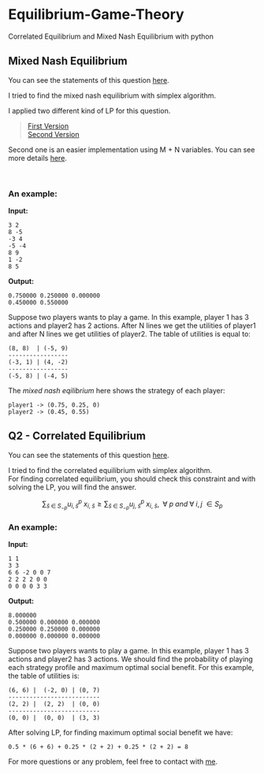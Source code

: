 # Equilibrium-Game-Theory
Correlated Equilibrium and Mixed Nash Equilibrium with python

## Mixed Nash Equilibrium 

You can see the statements of this question [here](Amirreza81/Equilibrium-Game-Theory/Mixed-Nash-Equilibrium/Nash_Equilibrium.pdf).

I tried to find the mixed nash equilibrium with simplex algorithm. <br _>

I applied two different kind of LP for this question. 
> [First Version](Amirreza81/Equilibrium-Game-Theory/Mixed-Nash-Equilibrium/Nash_Equilibrium_v1.py) <br _>
> [Second Version](Amirreza81/Equilibrium-Game-Theory/Mixed-Nash-Equilibrium/Mixed-Nash-Equilibrium.py)

Second one is an easier implementation using M + N variables. You can see more details [here]([Amirreza81/Equilibrium-Game-Theory/Mixed-Nash-Equilibrium/LP.png](https://github.com/Amirreza81/Equilibrium-Game-Theory/blob/main/Mixed-Nash-Equilibrium/LP.png)).

<br _>

### An example:

**Input:**

```
3 2
8 -5
-3 4
-5 -4
8 9
1 -2
8 5
```

**Output:**

```
0.750000 0.250000 0.000000 
0.450000 0.550000
```

Suppose two players wants to play a game. In this example, player 1 has 3 actions and player2 has 2 actions. After N lines we get 
the utilities of player1 and after N lines we get utilities of player2. The table of utilities is equal to:

```
(8, 8)  | (-5, 9)
-----------------
(-3, 1) | (4, -2)
-----------------
(-5, 8) | (-4, 5)
```

The *mixed nash eqilibrium* here shows the strategy of each player:

```
player1 -> (0.75, 0.25, 0)
player2 -> (0.45, 0.55)
```


## Q2 - Correlated Equilibrium

You can see the statements of this question [here](https://github.com/Amirreza81/Equilibrium-Game-Theory/blob/main/Correlated%20Equilibrium/Correlated_Equilibrium.pdf).<br _>

I tried to find the correlated equilibrium with simplex algorithm. <br _>
For finding correlated equilibrium, you should check this constraint and with solving the LP, you will find the answer.
```math
\sum_{{\bar{s}}\; \in \; S_{-p}} u_{i, {\bar{s}}}^p \; x_{i,\; {\bar{s}}} \geq \sum_{{\bar{s}}\; \in \; S_{-p}} u_{j,\; {\bar{s}}}^p \; x_{i,\; {\bar{s}}},\;\; \forall \; p \; and \; \forall \; i,j\; \in S_{p}
```

### An example:

**Input:**

```
1 1
3 3
6 6 -2 0 0 7
2 2 2 2 0 0
0 0 0 0 3 3
```

**Output:**

```
8.000000
0.500000 0.000000 0.000000 
0.250000 0.250000 0.000000 
0.000000 0.000000 0.000000
```

Suppose two players wants to play a game. In this example, player 1 has 3 actions and player2 has 3 actions. We should find the probability of playing each strategy profile and maximum optimal social benefit. For this example, the table of utilities is:

```
(6, 6) |  (-2, 0) | (0, 7)
--------------------------
(2, 2) |  (2, 2)  | (0, 0)
--------------------------
(0, 0) |  (0, 0)  | (3, 3)
```

After solving LP, for finding maximum optimal social benefit we have:

```
0.5 * (6 + 6) + 0.25 * (2 + 2) + 0.25 * (2 + 2) = 8
```

For more questions or any problem, feel free to contact with [me](amirrezaazari1381@gmail.com).





